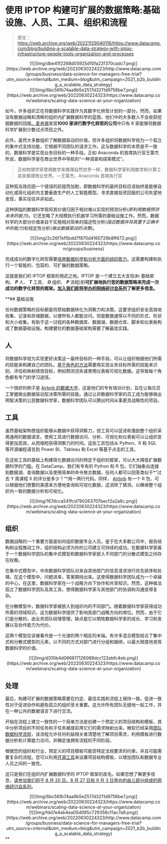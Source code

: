 # 使用 IPTOP 构建可扩展的数据策略:基础设施、人员、工具、组织和流程

> 原文：<https://web.archive.org/web/20221129040116/https://www.datacamp.com/blog/building-a-scalable-data-strategy-with-iptop-infrastructure-people-tools-organization-and-processes>

<center>[![](img/dbe41f2268d05925d10fa22f370cadc7.png)](https://web.archive.org/web/20220630224323/http://www.datacamp.com/groups/business/data-science-for-managers-free-trial?utm_source=internal&utm_medium=blog&utm_campaign=2021_b2b_building_a_scalable_data_strategy)</center>

<center>[![](img/6bc56fb74aa9b5e2517d3211d9756be7.png)](https://web.archive.org/web/20220630224323/https://www.datacamp.com/webinars/scaling-data-science-at-your-organization)</center>

如今，许多组织正在将数据科学实践作为其数字化转型计划的一部分。然而，如果没有数据战略和清晰的组织内扩展数据科学的蓝图，他们中的大多数人不会收获挖掘数据的回报[。](https://web.archive.org/web/20220630224323/https://www.datacamp.com/community/blog/digital-transformation)[麦肯锡](https://web.archive.org/web/20220630224323/https://www.mckinsey.com/business-functions/mckinsey-analytics/our-insights/ten-red-flags-signaling-your-analytics-program-will-fail)发现**1000 家进行数字化转型的公司**中只有 8 家能够将数据科学扩展到少数试点项目之外。

此外，虽然大多数组织了解数据驱动的价值，但许多组织将数据科学视为一个孤立的集中式支持功能，它根据不同团队的请求工作。这与数据科学的本质是不一致的，数据科学是实现业务目标的一种手段。正如 Anaconda 的首席执行官王蒙杰所说，数据科学是在商业世界中导航的“一种调查和探索模式”。

> 正如物理学家使用数学来推理自然世界一样，数据科学家利用数学和计算工具来推理商业世界。—王蒙杰，Anaconda 首席执行官

这种孤岛效应因一个错误的前提而加剧，即数据科学的最终目标应该始终是能够自动化或简化组织内主要垂直生产的人工智能模型。寻求直接投资回报的公司失望地发现，事实往往并非如此。

这种狭隘的数据科学观将其价值归因于相对难以实现的预测分析(*即利用数据预测未来的能力*)。它还忽略了大规模执行机器学习所需的基础设施工作。然而，数据科学的大部分价值来自于实施相对简单的描述性分析(*描述数据并将其置于正确手中的能力*)和规定性分析(*做出数据驱动的决策*)。

<center>[![](img/2c26f7ef5bdd7f870d4160729b8ff472.png)](https://web.archive.org/web/20220630224323/https://www.datacamp.com/groups/business)</center>

完成成功的数字化转型需要[培养数据科学和分析方面的组织能力](https://web.archive.org/web/20220630224323/https://www.datacamp.com/community/blog/digital-transformation)。这需要构建和执行一个智能的、包容的、可扩展的数据策略。

这就是我们的 IPTOP 框架的用武之地。IPTOP 是一个建立五大支柱(***I***n 基础架构、 ***P*** 人、 ***T*** 工具、 ***O*** 组织、 ***P*** 流程)到**可扩展地执行您的数据策略来完成一次成功的数字化转型的框架。[加入我们即将举办的网络研讨会系列](https://web.archive.org/web/20220630224323/https://www.datacamp.com/webinars/scaling-data-science-at-your-organization)了解更多信息。**

 **## 基础设施

任何数据策略的目标都是将原始数据转化为洞察力和决策。这要求组织安全高效地收集、记录和存储数据，以便所有人都能访问。但是数据通常以不同的形式、形状和大小收集。有助于这一过程的各种数据库、数据湖、数据仓库、脚本和仪表板构成了数据基础设施。构建健壮的数据基础架构需要了解最佳实践。

## 人

将数据科学视为实现更好决策这一最终目标的一种手段，可以让组织根据他们所需的技能来构建自己的团队。[基于角色的方法](https://web.archive.org/web/20220630224323/https://www.datacamp.com/community/blog/persona-driven-learning)需要用实现业务目标所需的技能来识别、评估和映射绩效目标，例如预测流失或使用仪表板可视化数据。这导致每个角色都有专门的学习途径。

一个很好的例子是 [Airbnb 的数据大学](https://web.archive.org/web/20220630224323/https://medium.com/airbnb-engineering/how-airbnb-democratizes-data-science-with-data-university-3eccc71e073a)，这是他们的专有培训计划，旨在让每位员工掌握做出数据驱动型决策所需的技能。通过让非数据科学家的员工成为能够做出明智决策的公民数据科学家，数据科学团队可以腾出时间从事更具战略性的项目。

## 工具

虽然基础架构使组织能够从数据中获得洞察力，但工具可以促进和激励整个组织采用通用的数据语言。使用工具进行数据访问、分析、可视化和仪表板可以让组织变得更加高效，从而缩短获得洞察力的时间。这些工具包括从 Python、R 和 SQL 等开源编程语言到 Power BI、Tableau 和 Excel 等基于点击的工具。

在这些工具的基础上构建简化数据访问的特定于组织的框架，可以大大降低扩展数据科学的门槛。在 DataCamp，我们有专有的 Python 和 R 包，它们抽象出连接到数据湖、查询数据以及使用简单的命令聚合数据。任何人都可以回答类似于*“过去 Y 周课程 X 的评分是多少？”*用一两行代码。同样， [Airbnb](https://web.archive.org/web/20220630224323/https://medium.com/airbnb-engineering/using-r-packages-and-education-to-scale-data-science-at-airbnb-906faa58e12d) 有一个 R 包，可以根据他们想要的美感来方便地查询和可视化数据，这消除了猜测，以确保整个组织内一致的数据分析和可视化。

<center>[![](img/167dcca541fcd790263707becf2a2a6c.png)](https://web.archive.org/web/20220630224323/https://www.datacamp.com/webinars/scaling-data-science-at-your-organization)</center>

## 组织

数据战略的一个重要方面是如何组织数据专业人员。鉴于在大多数公司中，报告结构和议程推动工作，组织结构必须为你的公司建立可持续的成功。在数据科学家属于一个数据科学团队的集中式模型和数据科学家嵌入不同部门的分散式模型之间存在权衡。

在集中式模型中，中央数据科学团队对来自其他部门的信息请求进行优先排序和处理。在这个模型中，问题进来，答案期待出来。这使得数据科学团队成为一个卓越的中心，在这里，数据科学家在一个战略方向下协作和共享知识。然而，这种做法孤立了数据科学团队及其工具，使得数据科学家与其他部门的协调和沟通变得复杂。

在分散模型中，数据科学家被嵌入到组织内的不同部门。随着数据科学家获得成功所需的领域知识，这为数据科学提供了影响其部门战略方向的席位。然而，由于它们是分散的，由业务团队经理管理，缺点是它以牺牲数据科学家的成长、学习和发展以及协作能力为代价。

这两个模型应该被看作是一个光谱的两个相反的末端。有许多混合模型结合了集中式和分散式模型的元素，以不同的方式对部门进行分组和捆绑，以最大限度地发挥数据科学的价值。

<center>[![](img/d310b4d066817126088dcc122ebfc4eb.png)](https://web.archive.org/web/20220630224323/https://www.datacamp.com/webinars/scaling-data-science-at-your-organization)</center>

## 处理

最后，构建可扩展的数据策略需要在约定、最佳实践和流程上保持一致。促进一致性对于促进协作和避免孤立的组织至关重要。这允许所有团队无缝地一起工作，并在一种公共的数据语言下进行交流。

开始在流程上建立一致性的一个简单方法是创建一个预定义的项目结构和模板，其中分析项目的不同任务和子任务被提前用它们的需求映射出来。微软已经采用[团队数据科学流程](https://web.archive.org/web/20220630224323/https://docs.microsoft.com/en-us/azure/machine-learning/team-data-science-process/overview)，该流程允许任何利益相关者清楚地了解项目需求，利用模板进行数据分析和计算能力访问，并确定谁拥有流程的不同阶段。

根据您的组织和行业，预定义的项目模板可能受特定法规要求的约束，并且可能需要复杂的流程。您可以利用[开源工具](https://web.archive.org/web/20220630224323/https://drivendata.github.io/cookiecutter-data-science/)来设置项目结构模板，以增加团队和数据专业人员之间的一致性。

这只是我们在组织内扩展数据科学的 IPTOP 框架的皮毛。如果您想了解更多信息，[请参加我们将于 8 月 20 日、8 月 27 日和 9 月 3 日举办的由三部分组成的网络研讨会系列](https://web.archive.org/web/20220630224323/https://www.datacamp.com/webinars/scaling-data-science-at-your-organization)。


<center>[![](img/6bc56fb74aa9b5e2517d3211d9756be7.png)](https://web.archive.org/web/20220630224323/https://www.datacamp.com/webinars/scaling-data-science-at-your-organization)</center>

<center>[![](img/fdd7e4ab4ea05d095c729356c11ac7a8.png)](https://web.archive.org/web/20220630224323/http://www.datacamp.com/groups/business/data-science-for-managers-free-trial?utm_source=internal&utm_medium=blog&utm_campaign=2021_b2b_building_a_scalable_data_strategy)</center>**